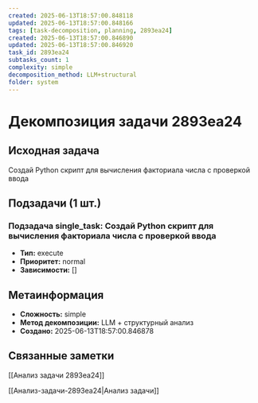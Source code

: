```yaml
---
created: 2025-06-13T18:57:00.848118
updated: 2025-06-13T18:57:00.848166
tags: [task-decomposition, planning, 2893ea24]
created: 2025-06-13T18:57:00.846890
updated: 2025-06-13T18:57:00.846920
task_id: 2893ea24
subtasks_count: 1
complexity: simple
decomposition_method: LLM+structural
folder: system
---
```


# Декомпозиция задачи 2893ea24

## Исходная задача
Создай Python скрипт для вычисления факториала числа с проверкой ввода

## Подзадачи (1 шт.)

### Подзадача single_task: Создай Python скрипт для вычисления факториала числа с проверкой ввода
- **Тип:** execute
- **Приоритет:** normal
- **Зависимости:** []


## Метаинформация
- **Сложность:** simple
- **Метод декомпозиции:** LLM + структурный анализ
- **Создано:** 2025-06-13T18:57:00.846878

## Связанные заметки
[[Анализ задачи 2893ea24]]

[[Анализ-задачи-2893ea24|Анализ задачи]]